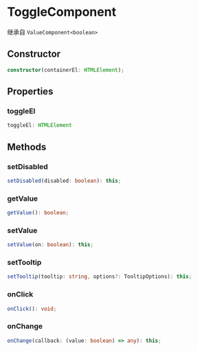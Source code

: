 <!--
 * @Author: haifeng.lu haifeng.lu@ly.com
 * @Date: 2022-12-05 09:49:20
 * @LastEditors: luhaifeng666
 * @LastEditTime: 2023-01-23 10:36:38
 * @Description: 
-->
# ToggleComponent

继承自 `ValueComponent<boolean>`

## Constructor

```ts
constructor(containerEl: HTMLElement);
```

## Properties

### toggleEl

```ts
toggleEl: HTMLElement
```

## Methods

### setDisabled

```ts
setDisabled(disabled: boolean): this;
```

### getValue

```ts
getValue(): boolean;
```

### setValue

```ts
setValue(on: boolean): this;
```

### setTooltip

```ts
setTooltip(tooltip: string, options?: TooltipOptions): this;
```

### onClick

```ts
onClick(): void;
```

### onChange

```ts
onChange(callback: (value: boolean) => any): this;
```
